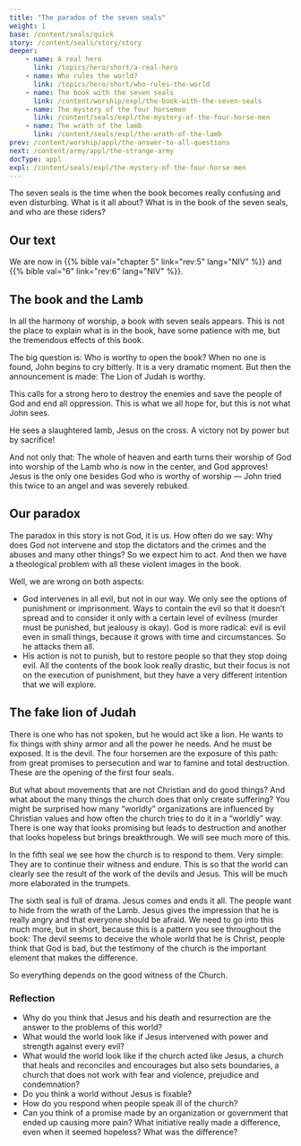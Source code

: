```yaml
---
title: "The paradox of the seven seals"
weight: 1
base: /content/seals/quick
story: /content/seals/story/story
deeper:
    - name: A real hero
      link: /topics/hero/short/a-real-hero
    - name: Who rules the world?
      link: /topics/hero/short/who-rules-the-world
    - name: The book with the seven seals
      link: /content/worship/expl/the-book-with-the-seven-seals
    - name: The mystery of the four horsemen
      link: /content/seals/expl/the-mystery-of-the-four-horse-men
    - name: The wrath of the lamb
      link: /content/seals/expl/the-wrath-of-the-lamb
prev: /content/worship/appl/the-answer-to-all-questions
next: /content/army/appl/the-strange-army
docType: appl
expl: /content/seals/expl/the-mystery-of-the-four-horse-men
---
```


The seven seals is the time when the book becomes really confusing and even disturbing. What is it all about? What is in the book of the seven seals, and who are these riders?

## Our text

<a name="a892"></a>
We are now in {{% bible val="chapter 5" link="rev:5" lang="NIV" %}} and {{% bible val="6" link="rev:6" lang="NIV" %}}.

## The book and the Lamb

<a name="fb16"></a>
In all the harmony of worship, a book with seven seals appears. This is not the place to explain what is in the book, have some patience with me, but the tremendous effects of this book.

The big question is: Who is worthy to open the book? When no one is found, John begins to cry bitterly. It is a very dramatic moment. But then the announcement is made: The Lion of Judah is worthy.

This calls for a strong hero to destroy the enemies and save the people of God and end all oppression. This is what we all hope for, but this is not what John sees.

He sees a slaughtered lamb, Jesus on the cross. A victory not by power but by sacrifice!

And not only that: The whole of heaven and earth turns their worship of God into worship of the Lamb who is now in the center, and God approves! Jesus is the only one besides God who is worthy of worship — John tried this twice to an angel and was severely rebuked.

## Our paradox

<a name="d2bc"></a>
The paradox in this story is not God, it is us. How often do we say: Why does God not intervene and stop the dictators and the crimes and the abuses and many other things? So we expect him to act. And then we have a theological problem with all these violent images in the book.

Well, we are wrong on both aspects:

- God intervenes in all evil, but not in our way. We only see the options of punishment or imprisonment. Ways to contain the evil so that it doesn’t spread and to consider it only with a certain level of evilness (murder must be punished, but jealousy is okay). God is more radical: evil is evil even in small things, because it grows with time and circumstances. So he attacks them all.
- His action is not to punish, but to restore people so that they stop doing evil. All the contents of the book look really drastic, but their focus is not on the execution of punishment, but they have a very different intention that we will explore.

## The fake lion of Judah

<a name="7278"></a>
There is one who has not spoken, but he would act like a lion. He wants to fix things with shiny armor and all the power he needs. And he must be exposed. It is the devil. The four horsemen are the exposure of this path: from great promises to persecution and war to famine and total destruction. These are the opening of the first four seals.

But what about movements that are not Christian and do good things? And what about the many things the church does that only create suffering? You might be surprised how many “worldly” organizations are influenced by Christian values and how often the church tries to do it in a “worldly” way. There is one way that looks promising but leads to destruction and another that looks hopeless but brings breakthrough. We will see much more of this.

In the fifth seal we see how the church is to respond to them. Very simple: They are to continue their witness and endure. This is so that the world can clearly see the result of the work of the devils and Jesus. This will be much more elaborated in the trumpets.

The sixth seal is full of drama. Jesus comes and ends it all. The people want to hide from the wrath of the Lamb. Jesus gives the impression that he is really angry and that everyone should be afraid. We need to go into this much more, but in short, because this is a pattern you see throughout the book: The devil seems to deceive the whole world that he is Christ, people think that God is bad, but the testimony of the church is the important element that makes the difference.

So everything depends on the good witness of the Church.

### Reflection

<a name="8333"></a>
- Why do you think that Jesus and his death and resurrection are the answer to the problems of this world?
- What would the world look like if Jesus intervened with power and strength against every evil?
- What would the world look like if the church acted like Jesus, a church that heals and reconciles and encourages but also sets boundaries, a church that does not work with fear and violence, prejudice and condemnation?
- Do you think a world without Jesus is fixable?
- How do you respond when people speak ill of the church?
- Can you think of a promise made by an organization or government that ended up causing more pain? What initiative really made a difference, even when it seemed hopeless? What was the difference?
